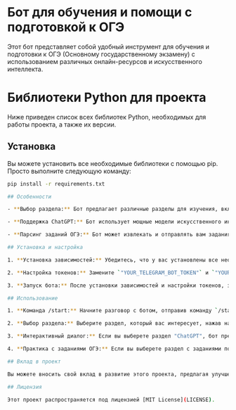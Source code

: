 # Бот для обучения и помощи с подготовкой к ОГЭ

Этот бот представляет собой удобный инструмент для обучения и подготовки к ОГЭ (Основному государственному экзамену) с использованием различных онлайн-ресурсов и искусственного интеллекта.

# Библиотеки Python для проекта

Ниже приведен список всех библиотек Python, необходимых для работы проекта, а также их версии.

## Установка

Вы можете установить все необходимые библиотеки с помощью pip. Просто выполните следующую команду:

```bash
pip install -r requirements.txt

## Особенности

- **Выбор раздела:** Бот предлагает различные разделы для изучения, включая различные предметы и источники, такие как материалы ФИПИ, задания по конкретным предметам и другие полезные ссылки.

- **Поддержка ChatGPT:** Бот использует мощные модели искусственного интеллекта, такие как ChatGPT, чтобы помочь вам с ответами на вопросы и объяснениями.

- **Парсинг заданий ОГЭ:** Бот может извлекать и отправлять вам задания ОГЭ из указанных онлайн-ресурсов для дополнительной практики.

## Установка и настройка

1. **Установка зависимостей:** Убедитесь, что у вас установлены все необходимые зависимости, перечисленные в `requirements.txt`. Вы можете установить их, выполнив команду `pip install -r requirements.txt`.

2. **Настройка токенов:** Замените `"YOUR_TELEGRAM_BOT_TOKEN"` и `"YOUR_OPENAI_API_KEY"` в коде на свои реальные токены Telegram бота и ключ OpenAI API соответственно.

3. **Запуск бота:** После установки зависимостей и настройки токенов, запустите бота, выполнив скрипт `bot.py`.

## Использование

1. **Команда /start:** Начните разговор с ботом, отправив команду `/start`. Бот предложит вам выбрать раздел для изучения или действия.

2. **Выбор раздела:** Выберите раздел, который вас интересует, нажав на соответствующую кнопку. Бот предоставит вам доступ к материалам и функциям выбранного раздела.

3. **Интерактивный диалог:** Если вы выберете раздел "ChatGPT", бот предложит вам задать вопрос или написать предложение, и модель ChatGPT предоставит ответ или объяснение.

4. **Практика с заданиями ОГЭ:** Если вы выберете раздел с заданиями по ОГЭ, бот извлечет задания из соответствующего источника и отправит их вам для дополнительной практики.

## Вклад в проект

Вы можете вносить свой вклад в развитие этого проекта, предлагая улучшения, исправляя ошибки и добавляя новые функции через пулл-реквесты.

## Лицензия

Этот проект распространяется под лицензией [MIT License](LICENSE).
